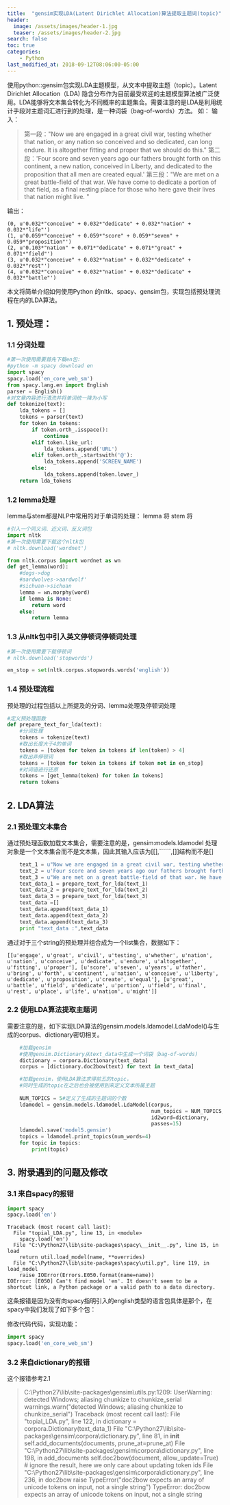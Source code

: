 ```yaml
---
title:  "gensim实现LDA(Latent Dirichlet Allocation)算法提取主题词(topic)"
header:
  image: /assets/images/header-1.jpg
  teaser: /assets/images/header-2.jpg
search: false
toc: true
categories:
	- Python
last_modified_at: 2018-09-12T08:06:00-05:00
---
```



使用python::gensim包实现LDA主题模型，从文本中提取主题（topic）。Latent Dirichlet Allocation（LDA) 隐含分布作为目前最受欢迎的主题模型算法被广泛使用。LDA能够将文本集合转化为不同概率的主题集合。需要注意的是LDA是利用统计手段对主题词汇进行到的处理，是一种词袋（bag-of-words）方法。
如：
输入：

> 第一段："Now we are engaged in a great civil war, testing whether that nation, or any nation so conceived and so dedicated, can long endure. It is altogether fitting and proper that we should do this."
> 第二段：'Four score and seven years ago our fathers brought forth on this continent, a new nation, conceived in Liberty, and dedicated to the proposition that all men are created equal.'
> 第三段："We are met on a great battle-field of that war. We have come to dedicate a portion of that field, as a final resting place for those who here gave their lives that nation might live. "

输出：

    (0, u'0.032*"conceive" + 0.032*"dedicate" + 0.032*"nation" + 0.032*"life"')
    (1, u'0.059*"conceive" + 0.059*"score" + 0.059*"seven" + 0.059*"proposition"')
    (2, u'0.103*"nation" + 0.071*"dedicate" + 0.071*"great" + 0.071*"field"')
    (3, u'0.032*"conceive" + 0.032*"nation" + 0.032*"dedicate" + 0.032*"rest"')
    (4, u'0.032*"conceive" + 0.032*"nation" + 0.032*"dedicate" + 0.032*"battle"')

本文将简单介绍如何使用Python 的nltk、spacy、gensim包，实现包括预处理流程在内的LDA算法。
## 1. 预处理：
### 1.1 分词处理
```python
#第一次使用需要首先下载en包:
#python -m spacy download en
import spacy
spacy.load('en_core_web_sm')
from spacy.lang.en import English
parser = English()
#对文章内容进行清洗并将单词统一降为小写
def tokenize(text):
    lda_tokens = []
    tokens = parser(text)
    for token in tokens:
        if token.orth_.isspace():
            continue
        elif token.like_url:
            lda_tokens.append('URL')
        elif token.orth_.startswith('@'):
            lda_tokens.append('SCREEN_NAME')
        else:
            lda_tokens.append(token.lower_)
    return lda_tokens
```
### 1.2 lemma处理
lemma与stem都是NLP中常用的对于单词的处理：
lemma 将
stem  将
```python
#引入一个同义词、近义词、反义词包
import nltk
#第一次使用需要下载这个nltk包
# nltk.download('wordnet')

from nltk.corpus import wordnet as wn
def get_lemma(word):
    #dogs->dog
    #aardwolves->aardwolf'
    #sichuan->sichuan
    lemma = wn.morphy(word)
    if lemma is None:
        return word
    else:
        return lemma
```
### 1.3 从nltk包中引入英文停顿词停顿词处理
```python
#第一次使用需要下载停顿词
# nltk.download('stopwords')

en_stop = set(nltk.corpus.stopwords.words('english'))
```
### 1.4 预处理流程
预处理的过程包括以上所提及的分词、lemma处理及停顿词处理
```python
#定义预处理函数
def prepare_text_for_lda(text):
    #分词处理
    tokens = tokenize(text)
    #取出长度大于4的单词
    tokens = [token for token in tokens if len(token) > 4]
    #取出非停顿词
    tokens = [token for token in tokens if token not in en_stop]
    #对词语进行还原
    tokens = [get_lemma(token) for token in tokens]
    return tokens
```
## 2. LDA算法
### 2.1 预处理文本集合
通过预处理函数加载文本集合，需要注意的是，gensim:models.ldamodel 处理对象是一个文本集合而不是文本集，因此其输入应该为[[],``````,[]]结构而不是[]
```python 
    text_1 = u"Now we are engaged in a great civil war, testing whether that nation, or any nation so conceived and so dedicated, can long endure. It is altogether fitting and proper that we should do this."
    text_2 = u'Four score and seven years ago our fathers brought forth on this continent, a new nation, conceived in Liberty, and dedicated to the proposition that all men are created equal.'
    text_3 = u"We are met on a great battle-field of that war. We have come to dedicate a portion of that field, as a final resting place for those who here gave their lives that nation might live. "
    text_data_1 = prepare_text_for_lda(text_1)
    text_data_2 = prepare_text_for_lda(text_2)
    text_data_3 = prepare_text_for_lda(text_3)
    text_data =[]
    text_data.append(text_data_1)
    text_data.append(text_data_2)
    text_data.append(text_data_3)
    print "text_data :",text_data
```
通过对于三个string的预处理并组合成为一个list集合，数据如下：

    [[u'engage', u'great', u'civil', u'testing', u'whether', u'nation', u'nation', u'conceive', u'dedicate', u'endure', u'altogether', u'fitting', u'proper'], [u'score', u'seven', u'years', u'father', u'bring', u'forth', u'continent', u'nation', u'conceive', u'liberty', u'dedicate', u'proposition', u'create', u'equal'], [u'great', u'battle', u'field', u'dedicate', u'portion', u'field', u'final', u'rest', u'place', u'life', u'nation', u'might']]


### 2.2 使用LDA算法提取主题词
需要注意的是，如下实现LDA算法的gensim.models.ldamodel.LdaModel()与生成的corpus、dictionary密切相关。
```python
    #加载gensim 
    #使用gensim.Dictionary从text_data中生成一个词袋（bag-of-words)
    dictionary = corpora.Dictionary(text_data)
    corpus = [dictionary.doc2bow(text) for text in text_data]

    #加载gensim，使用LDA算法求得前五的topic，
    #同时生成的topic在之后也会被使用到来定义文本所属主题
    
    NUM_TOPICS = 5#定义了生成的主题词的个数
    ldamodel = gensim.models.ldamodel.LdaModel(corpus,              
    	                                       num_topics = NUM_TOPICS,
    	                                       id2word=dictionary,
    	                                       passes=15)
    ldamodel.save('model5.gensim')
    topics = ldamodel.print_topics(num_words=4)
    for topic in topics:
        print(topic)
```
## 3. 附录遇到的问题及修改
### 3.1 来自spacy的报错
```python
import spacy
spacy.load('en')
```
    Traceback (most recent call last):
      File "topial_LDA.py", line 13, in <module>
        spacy.load('en')
      File "C:\Python27\lib\site-packages\spacy\__init__.py", line 15, in load
        return util.load_model(name, **overrides)
      File "C:\Python27\lib\site-packages\spacy\util.py", line 119, in load_model
        raise IOError(Errors.E050.format(name=name))
    IOError: [E050] Can't find model 'en'. It doesn't seem to be a shortcut link, a Python package or a valid path to a data directory.

这条报错是因为没有向spacy指明引入的english类型的语言包具体是那个，在spacy中我们发现了如下多个包：

修改代码代码，实现功能：
```python
import spacy
spacy.load('en_core_web_sm')
```
### 3.2 来自dictionary的报错
这个报错参考2.1

> C:\Python27\lib\site-packages\gensim\utils.py:1209: UserWarning:
> detected Windows; aliasing chunkize to chunkize_serial  
> warnings.warn("detected Windows; aliasing chunkize to
> chunkize_serial") Traceback (most recent call last):   File
> "topial_LDA.py", line 122, in <module>
>     dictionary = corpora.Dictionary(text_data_1)   File "C:\Python27\lib\site-packages\gensim\corpora\dictionary.py", line 81,
> in __init__
>     self.add_documents(documents, prune_at=prune_at)   File "C:\Python27\lib\site-packages\gensim\corpora\dictionary.py", line
> 198, in add_documents
>     self.doc2bow(document, allow_update=True)  # ignore the result, here we only care about updating token ids   File
> "C:\Python27\lib\site-packages\gensim\corpora\dictionary.py", line
> 236, in doc2bow
>     raise TypeError("doc2bow expects an array of unicode tokens on input, not a single string") TypeError: doc2bow expects an array of
> unicode tokens on input, not a single string

